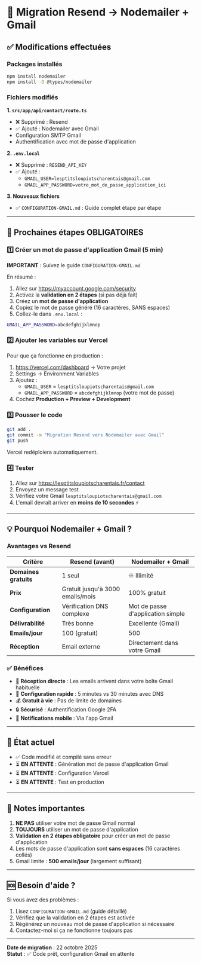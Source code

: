 # 🔄 Migration Resend → Nodemailer + Gmail

## ✅ Modifications effectuées

### Packages installés
```bash
npm install nodemailer
npm install -D @types/nodemailer
```

### Fichiers modifiés

**1. `src/app/api/contact/route.ts`**
- ❌ Supprimé : Resend
- ✅ Ajouté : Nodemailer avec Gmail
- Configuration SMTP Gmail
- Authentification avec mot de passe d'application

**2. `.env.local`**
- ❌ Supprimé : `RESEND_API_KEY`
- ✅ Ajouté : 
  - `GMAIL_USER=lesptitsloupiotscharentais@gmail.com`
  - `GMAIL_APP_PASSWORD=votre_mot_de_passe_application_ici`

**3. Nouveaux fichiers**
- ✅ `CONFIGURATION-GMAIL.md` : Guide complet étape par étape

---

## 🚀 Prochaines étapes OBLIGATOIRES

### 1️⃣ Créer un mot de passe d'application Gmail (5 min)

**IMPORTANT** : Suivez le guide `CONFIGURATION-GMAIL.md`

En résumé :
1. Allez sur https://myaccount.google.com/security
2. Activez la **validation en 2 étapes** (si pas déjà fait)
3. Créez un **mot de passe d'application**
4. Copiez le mot de passe généré (16 caractères, SANS espaces)
5. Collez-le dans `.env.local` :

```bash
GMAIL_APP_PASSWORD=abcdefghijklmnop
```

### 2️⃣ Ajouter les variables sur Vercel

Pour que ça fonctionne en production :

1. https://vercel.com/dashboard → Votre projet
2. Settings → Environment Variables
3. Ajoutez :
   - `GMAIL_USER` = `lesptitsloupiotscharentais@gmail.com`
   - `GMAIL_APP_PASSWORD` = `abcdefghijklmnop` (votre mot de passe)
4. Cochez **Production + Preview + Development**

### 3️⃣ Pousser le code

```bash
git add .
git commit -m "Migration Resend vers Nodemailer avec Gmail"
git push
```

Vercel redéploiera automatiquement.

### 4️⃣ Tester

1. Allez sur https://lesptitsloupiotscharentais.fr/contact
2. Envoyez un message test
3. Vérifiez votre Gmail `lesptitsloupiotscharentais@gmail.com`
4. L'email devrait arriver en **moins de 10 secondes** ⚡

---

## 💡 Pourquoi Nodemailer + Gmail ?

### Avantages vs Resend

| Critère | Resend (avant) | Nodemailer + Gmail |
|---------|----------------|-------------------|
| **Domaines gratuits** | 1 seul | ♾️ Illimité |
| **Prix** | Gratuit jusqu'à 3000 emails/mois | 100% gratuit |
| **Configuration** | Vérification DNS complexe | Mot de passe d'application simple |
| **Délivrabilité** | Très bonne | Excellente (Gmail) |
| **Emails/jour** | 100 (gratuit) | 500 |
| **Réception** | Email externe | Directement dans votre Gmail |

### ✅ Bénéfices

- 📧 **Réception directe** : Les emails arrivent dans votre boîte Gmail habituelle
- 🚀 **Configuration rapide** : 5 minutes vs 30 minutes avec DNS
- 💰 **Gratuit à vie** : Pas de limite de domaines
- 🔒 **Sécurisé** : Authentification Google 2FA
- 📱 **Notifications mobile** : Via l'app Gmail

---

## 🎯 État actuel

- ✅ Code modifié et compilé sans erreur
- ⏳ **EN ATTENTE** : Génération mot de passe d'application Gmail
- ⏳ **EN ATTENTE** : Configuration Vercel
- ⏳ **EN ATTENTE** : Test en production

---

## 📝 Notes importantes

1. **NE PAS** utiliser votre mot de passe Gmail normal
2. **TOUJOURS** utiliser un mot de passe d'application
3. **Validation en 2 étapes obligatoire** pour créer un mot de passe d'application
4. Les mots de passe d'application sont **sans espaces** (16 caractères collés)
5. Gmail limite : **500 emails/jour** (largement suffisant)

---

## 🆘 Besoin d'aide ?

Si vous avez des problèmes :
1. Lisez `CONFIGURATION-GMAIL.md` (guide détaillé)
2. Vérifiez que la validation en 2 étapes est activée
3. Régénérez un nouveau mot de passe d'application si nécessaire
4. Contactez-moi si ça ne fonctionne toujours pas

---

**Date de migration** : 22 octobre 2025  
**Statut** : ✅ Code prêt, configuration Gmail en attente
